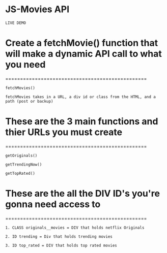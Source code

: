 # JS-Movies API

`LIVE DEMO`

<a href=""></a>

# Create a fetchMovie() function that will make a dynamic API call to what you need

================================================

`fetchMovies()`

`fetchMovies takes in a URL, a div id or class from the HTML, and a path (post or backup)`

# These are the 3 main functions and thier URLs you must create

================================================

`getOriginals()`

`getTrendingNow()`

`getTopRated()`

# These are the all the DIV ID's you're gonna need access to 

================================================

`1. CLASS originals__movies = DIV that holds netflix Originals`

`2. ID trending = Div that holds trending movies`

`3. ID top_rated = DIV that holds top rated movies`